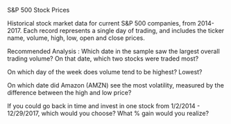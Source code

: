 S&P 500 Stock Prices

Historical stock market data for current S&P 500 companies, from 2014-2017. 
Each record represents a single day of trading, and includes the ticker name, 
volume, high, low, open and close prices.

Recommended Analysis : 
Which date in the sample saw the largest overall trading volume? On that date, which two stocks were traded most?

On which day of the week does volume tend to be highest? Lowest?

On which date did Amazon (AMZN) see the most volatility, measured by the difference 
between the high and low price?

If you could go back in time and invest in one stock from 1/2/2014 - 12/29/2017, which 
would you choose? What % gain would you realize?
